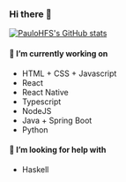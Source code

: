 
<!--
**PauloHFS/PauloHFS** is a ✨ _special_ ✨ repository because its `README.md` (this file) appears on your GitHub profile.

Here are some ideas to get you started:

- 🔭 I’m currently working on ...
- 🌱 I’m currently learning ...
- 👯 I’m looking to collaborate on ...
- 🤔 I’m looking for help with ...
- 💬 Ask me about ...
- 📫 How to reach me: ...
- 😄 Pronouns: ...
- ⚡ Fun fact: ...
-->

### Hi there 👋

[![PauloHFS's GitHub stats](https://github-readme-stats.vercel.app/api?username=PauloHFS&theme=dracula)](https://github.com/anuraghazra/github-readme-stats)

#### 🔭 I’m currently working on

- HTML + CSS + Javascript
- React
- React Native
- Typescript
- NodeJS
- Java + Spring Boot
- Python

#### 🤔 I’m looking for help with

- Haskell
